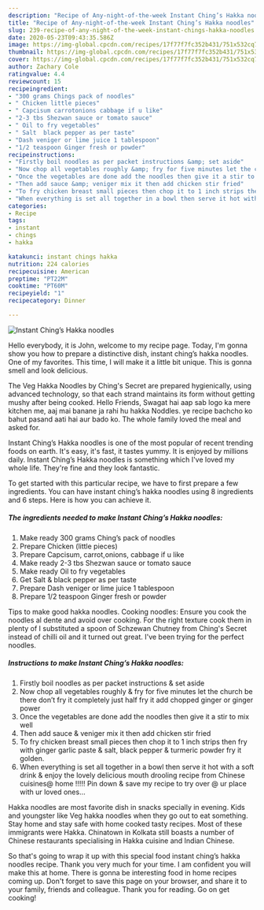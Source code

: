 ```yaml
---
description: "Recipe of Any-night-of-the-week Instant Ching’s Hakka noodles"
title: "Recipe of Any-night-of-the-week Instant Ching’s Hakka noodles"
slug: 239-recipe-of-any-night-of-the-week-instant-chings-hakka-noodles
date: 2020-05-23T09:43:35.586Z
image: https://img-global.cpcdn.com/recipes/17f77f7fc352b431/751x532cq70/instant-chings-hakka-noodles-recipe-main-photo.jpg
thumbnail: https://img-global.cpcdn.com/recipes/17f77f7fc352b431/751x532cq70/instant-chings-hakka-noodles-recipe-main-photo.jpg
cover: https://img-global.cpcdn.com/recipes/17f77f7fc352b431/751x532cq70/instant-chings-hakka-noodles-recipe-main-photo.jpg
author: Zachary Cole
ratingvalue: 4.4
reviewcount: 15
recipeingredient:
- "300 grams Chings pack of noodles"
- " Chicken little pieces"
- " Capcisum carrotonions cabbage if u like"
- "2-3 tbs Shezwan sauce or tomato sauce"
- " Oil to fry vegetables"
- " Salt  black pepper as per taste"
- "Dash veniger or lime juice 1 tablespoon"
- "1/2 teaspoon Ginger fresh or powder"
recipeinstructions:
- "Firstly boil noodles as per packet instructions &amp; set aside"
- "Now chop all vegetables roughly &amp; fry for five minutes let the church be there don’t fry it completely just half fry it add chopped ginger or ginger power"
- "Once the vegetables are done add the noodles then give it a stir to mix well"
- "Then add sauce &amp; veniger mix it then add chicken stir fried"
- "To fry chicken breast small pieces then chop it to 1 inch strips then fry with ginger garlic paste &amp; salt, black pepper &amp; turmeric powder fry it golden."
- "When everything is set all together in a bowl then serve it hot with a soft drink &amp; enjoy the lovely delicious mouth drooling recipe from Chinese cuisines@ home !!!!! Pin down &amp; save my recipe to try over @ ur place with ur loved ones..."
categories:
- Recipe
tags:
- instant
- chings
- hakka

katakunci: instant chings hakka 
nutrition: 224 calories
recipecuisine: American
preptime: "PT22M"
cooktime: "PT60M"
recipeyield: "1"
recipecategory: Dinner

---
```



![Instant Ching’s Hakka noodles](https://img-global.cpcdn.com/recipes/17f77f7fc352b431/751x532cq70/instant-chings-hakka-noodles-recipe-main-photo.jpg)

Hello everybody, it is John, welcome to my recipe page. Today, I'm gonna show you how to prepare a distinctive dish, instant ching’s hakka noodles. One of my favorites. This time, I will make it a little bit unique. This is gonna smell and look delicious.

The Veg Hakka Noodles by Ching&#39;s Secret are prepared hygienically, using advanced technology, so that each strand maintains its form without getting mushy after being cooked. Hello Friends, Swagat hai aap sab logo ka mere kitchen me, aaj mai banane ja rahi hu hakka Noddles. ye recipe bachcho ko bahut pasand aati hai aur bado ko. The whole family loved the meal and asked for.

Instant Ching’s Hakka noodles is one of the most popular of recent trending foods on earth. It's easy, it's fast, it tastes yummy. It is enjoyed by millions daily. Instant Ching’s Hakka noodles is something which I've loved my whole life. They're fine and they look fantastic.


To get started with this particular recipe, we have to first prepare a few ingredients. You can have instant ching’s hakka noodles using 8 ingredients and 6 steps. Here is how you can achieve it.

<!--inarticleads1-->

##### The ingredients needed to make Instant Ching’s Hakka noodles:

1. Make ready 300 grams Ching’s pack of noodles
1. Prepare  Chicken (little pieces)
1. Prepare  Capcisum, carrot,onions, cabbage if u like
1. Make ready 2-3 tbs Shezwan sauce or tomato sauce
1. Make ready  Oil to fry vegetables
1. Get  Salt &amp; black pepper as per taste
1. Prepare Dash veniger or lime juice 1 tablespoon
1. Prepare 1/2 teaspoon Ginger fresh or powder


Tips to make good hakka noodles. Cooking noodles: Ensure you cook the noodles al dente and avoid over cooking. For the right texture cook them in plenty of I substituted a spoon of Schzewan Chutney from Ching&#39;s Secret instead of chilli oil and it turned out great. I&#39;ve been trying for the perfect noodles. 

<!--inarticleads2-->

##### Instructions to make Instant Ching’s Hakka noodles:

1. Firstly boil noodles as per packet instructions &amp; set aside
1. Now chop all vegetables roughly &amp; fry for five minutes let the church be there don’t fry it completely just half fry it add chopped ginger or ginger power
1. Once the vegetables are done add the noodles then give it a stir to mix well
1. Then add sauce &amp; veniger mix it then add chicken stir fried
1. To fry chicken breast small pieces then chop it to 1 inch strips then fry with ginger garlic paste &amp; salt, black pepper &amp; turmeric powder fry it golden.
1. When everything is set all together in a bowl then serve it hot with a soft drink &amp; enjoy the lovely delicious mouth drooling recipe from Chinese cuisines@ home !!!!! Pin down &amp; save my recipe to try over @ ur place with ur loved ones...


Hakka noodles are most favorite dish in snacks specially in evening. Kids and youngster like Veg hakka noodles when they go out to eat something. Stay home and stay safe with home cooked tasty recipes. Most of these immigrants were Hakka. Chinatown in Kolkata still boasts a number of Chinese restaurants specialising in Hakka cuisine and Indian Chinese. 

So that's going to wrap it up with this special food instant ching’s hakka noodles recipe. Thank you very much for your time. I am confident you will make this at home. There is gonna be interesting food in home recipes coming up. Don't forget to save this page on your browser, and share it to your family, friends and colleague. Thank you for reading. Go on get cooking!
